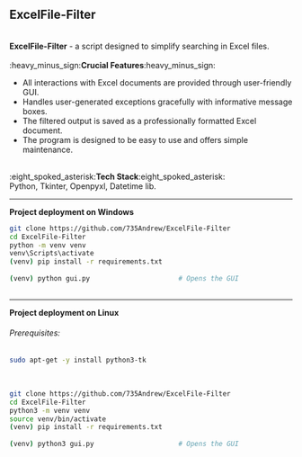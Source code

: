 <h2>ExcelFile-Filter</h2>
<br>
<b>ExcelFile-Filter</b> - a script designed to simplify searching in Excel files. 
<br><br>
:heavy_minus_sign:<b>Crucial Features</b>:heavy_minus_sign:
<ul>
    <li>All interactions with Excel documents are provided through user-friendly GUI.</li>
    <li>Handles user-generated exceptions gracefully with informative message boxes.</li>
    <li>The filtered output is saved as a professionally formatted Excel document.</li>
    <li>The program is designed to be easy to use and offers simple maintenance.</li>
</ul>
<br>
:eight_spoked_asterisk:<b>Tech Stack</b>:eight_spoked_asterisk:<br>
Python, Tkinter, Openpyxl, Datetime lib.
<br>
<hr>
<b>Project deployment on Windows</b>
<br>

```bash
git clone https://github.com/735Andrew/ExcelFile-Filter
cd ExcelFile-Filter
python -m venv venv 
venv\Scripts\activate
(venv) pip install -r requirements.txt
    
(venv) python gui.py                      # Opens the GUI             
     
```
<hr>
<b>Project deployment on Linux</b>
<h6>Prerequisites:</h6>

```bash
sudo apt-get -y install python3-tk
```
<br>

```bash
git clone https://github.com/735Andrew/ExcelFile-Filter
cd ExcelFile-Filter
python3 -m venv venv 
source venv/bin/activate 
(venv) pip install -r requirements.txt
   		
(venv) python3 gui.py                     # Opens the GUI               
    
```